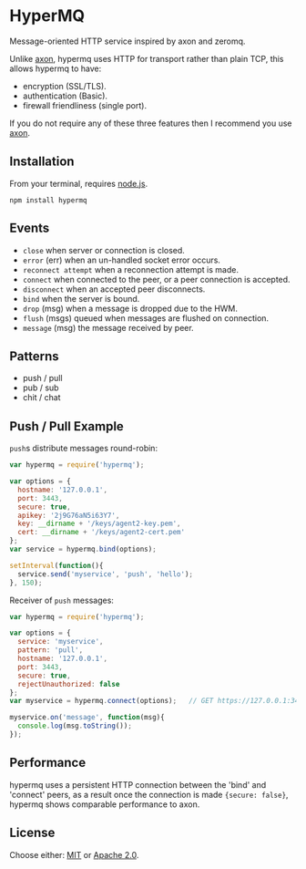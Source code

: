 # HyperMQ

Message-oriented HTTP service inspired by axon and zeromq.  

Unlike [axon](https://www.npmjs.org/package/axon), hypermq uses HTTP for transport rather than plain TCP, this allows hypermq to have:

  - encryption (SSL/TLS).
  - authentication (Basic).
  - firewall friendliness (single port).  
  
If you do not require any of these three features then I recommend you use [axon](https://www.npmjs.org/package/axon).  

## Installation

From your terminal, requires [node.js](http://nodejs.org/).

```
npm install hypermq
```

## Events

  - `close` when server or connection is closed.
  - `error` (err) when an un-handled socket error occurs.
  - `reconnect attempt` when a reconnection attempt is made.
  - `connect` when connected to the peer, or a peer connection is accepted.
  - `disconnect` when an accepted peer disconnects.
  - `bind` when the server is bound.
  - `drop` (msg) when a message is dropped due to the HWM.
  - `flush` (msgs) queued when messages are flushed on connection.
  - `message` (msg) the message received by peer.

## Patterns

  - push / pull
  - pub / sub
  - chit / chat
  
## Push / Pull Example

`push`s distribute messages round-robin:

```js
var hypermq = require('hypermq');

var options = {
  hostname: '127.0.0.1',
  port: 3443,
  secure: true,
  apikey: '2j9G76aN5i63Y7',
  key: __dirname + '/keys/agent2-key.pem',
  cert: __dirname + '/keys/agent2-cert.pem'
};
var service = hypermq.bind(options);

setInterval(function(){
  service.send('myservice', 'push', 'hello');
}, 150);
```
Receiver of `push` messages:

```js
var hypermq = require('hypermq');

var options = { 
  service: 'myservice', 
  pattern: 'pull', 
  hostname: '127.0.0.1', 
  port: 3443, 
  secure: true, 
  rejectUnauthorized: false 
};
var myservice = hypermq.connect(options);   // GET https://127.0.0.1:3443/myservice/pull/

myservice.on('message', function(msg){
  console.log(msg.toString());
});
```

## Performance

hypermq uses a persistent HTTP connection between the 'bind' and 'connect' peers, as a result once the connection is made `{secure: false}`, hypermq shows comparable performance to axon.


## License

Choose either: [MIT](http://opensource.org/licenses/MIT) or [Apache 2.0](http://www.apache.org/licenses/LICENSE-2.0).

